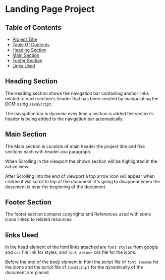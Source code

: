 # Landing Page Project

## Table of Contents
* [Project Title](#LandingPageProject)
* [Table Of Contents](#TableofContents)
* [Heading Section](#HeadingSection)
* [Main Section](#MainSection)
* [Footer Section](#FooterSection)
* [Links Used](#linksUsed)

## Heading Section
The Heading section shows the navigation bar containing anchor links related to each section's header that has been created by manipulating the DOM using `JavaScript`.

The navigation bar is dynamic evey time a section is added the section's header is being added to the navigation bar automatically.  

## Main Section
The Main section is consists of main header the project title and five sections each with header ana paragraph.

When Scrolling in the viewport the shown section will be highlighted in the active view.

After Scrolling into the end of viewport a top arrow icon will appear when clicked it will scroll to top of the document. it's going to disappear when the document is near the beginning of the document   

## Footer Section
The footer section contains copyrights and References
 used with some icons linked to related resources

## links Used
In the head element of the html links attached are `font styles` from google and `css` file link for styles, and `font awsome` css file for the icons.

Before the end of the body element in html the script file of `font awsome` for the icons and  the script file of `JavaScript` for the dynamically of the document are placed
